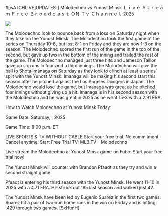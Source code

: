 #[wATCHLIVE]UPDATES!] Molodechno vs Yunost Minsk Ｌｉｖｅ Ｓｔｒｅａｍ Ｆｒｅｅ Ｂｒｏａｄｃａｓｔ ＯＮ Ｔｖ Ｃｈａｎｎｅｌ  2025  
  
  
[![](https://i.imgur.com/qSNzIqt.png)](https://movie.rssnews.media/AOTUHzT.php)  
  
The Molodechno look to bounce back from a loss on Saturday night when they take on the Yunost Minsk. The Molodechno took the first game of the series on Thursday 10-6, but lost 8-1 on Friday and they are now 1-3 on the season. The Molodechno scored the first run of the game in the top of the second, but gave up two in the bottom of the inning and trailed the rest of the game. The Molodechno managed just three hits and Jameson Taillon gave up six runs in four and a third innings. The Molodechno will give the ball to Shota Imanaga on Saturday as they look to clinch at least a series split with the Yunost Minsk. Imanaga will be making his second start this season after he pitched against the Los Angeles Dodgers in Japan. The Molodechno would lose the game, but Imanaga was great as he pitched four innings without giving up a hit. Imanaga is in his second season with the Molodechno and he was great in 2025 as he went 15-3 with a 2.91 ERA.

How to Watch Molodechno at Yunost Minsk Today:

Game Date: Saturday, , 2025

Game Time: 8:00 p.m. ET

LIVE SPORTS & TV WITHOUT CABLE
Start your free trial. No commitment. Cancel anytime.
Start Free Trial
TV: MLB.TV – Molodechno

Live stream the Molodechno at Yunost Minsk game on Fubo: Start your free trial now!

The Yunost Minsk will counter with Brandon Pfaadt as they try and win a second straight game.

Pfaadt is entering his third season with the Yunost Minsk. He went 11-10 in 2025 with a 4.71 ERA. He struck out 185 last season and walked just 42.

The Yunost Minsk have been led by Eugenio Suarez in the first two games. Suarez hit a pair of two-run home runs in the win on Friday and is hitting .429 through two games. [SxHtmH]